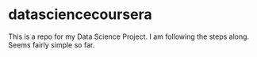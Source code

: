 datasciencecoursera
===================

This is a repo for my Data Science Project. I am following the steps along. Seems fairly simple so far. 
